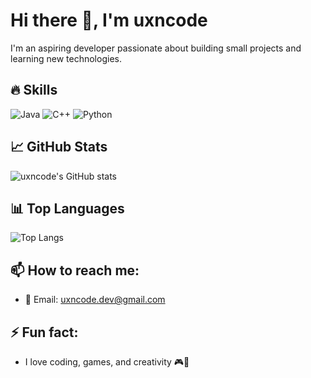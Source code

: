 # Hi there 👋, I'm uxncode

I'm an aspiring developer passionate about building small projects and learning new technologies.

## 🔥 Skills
![Java](https://img.shields.io/badge/Java-ED8B00?style=for-the-badge&logo=java&logoColor=white)
![C++](https://img.shields.io/badge/C++-00599C?style=for-the-badge&logo=c%2B%2B&logoColor=white)
![Python](https://img.shields.io/badge/Python-3776AB?style=for-the-badge&logo=python&logoColor=white)

## 📈 GitHub Stats
![uxncode's GitHub stats](https://github-readme-stats.vercel.app/api?username=uxncode&show_icons=true&theme=radical)

## 📊 Top Languages
![Top Langs](https://github-readme-stats.vercel.app/api/top-langs/?username=uxncode&layout=compact&theme=radical)

## 📫 How to reach me:
- 📧 Email: uxncode.dev@gmail.com

## ⚡ Fun fact:
- I love coding, games, and creativity 🎮🎨
